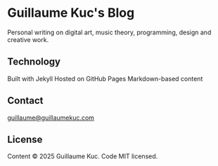 # Guillaume Kuc's Blog

Personal writing on digital art, music theory, programming, design and creative work.

## Technology

Built with Jekyll
Hosted on GitHub Pages
Markdown-based content

## Contact

guillaume@guillaumekuc.com


## License
Content © 2025 Guillaume Kuc. Code MIT licensed.

